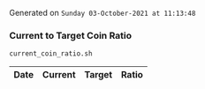 Generated on `Sunday 03-October-2021 at 11:13:48`

### Current to Target Coin Ratio
`current_coin_ratio.sh`

Date|Current|Target|Ratio
---|---|---|---
